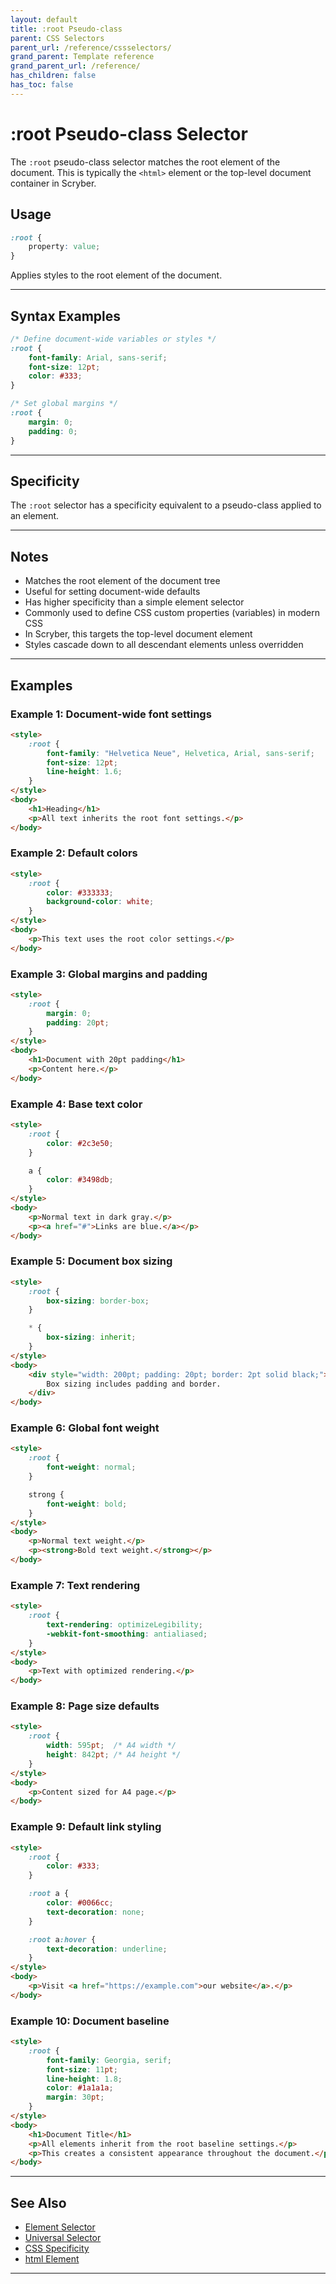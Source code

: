 ```yaml
---
layout: default
title: :root Pseudo-class
parent: CSS Selectors
parent_url: /reference/cssselectors/
grand_parent: Template reference
grand_parent_url: /reference/
has_children: false
has_toc: false
---
```


# :root Pseudo-class Selector

The `:root` pseudo-class selector matches the root element of the document. This is typically the `<html>` element or the top-level document container in Scryber.

## Usage

```css
:root {
    property: value;
}
```

Applies styles to the root element of the document.

---

## Syntax Examples

```css
/* Define document-wide variables or styles */
:root {
    font-family: Arial, sans-serif;
    font-size: 12pt;
    color: #333;
}

/* Set global margins */
:root {
    margin: 0;
    padding: 0;
}
```

---

## Specificity

The `:root` selector has a specificity equivalent to a pseudo-class applied to an element.

---

## Notes

- Matches the root element of the document tree
- Useful for setting document-wide defaults
- Has higher specificity than a simple element selector
- Commonly used to define CSS custom properties (variables) in modern CSS
- In Scryber, this targets the top-level document element
- Styles cascade down to all descendant elements unless overridden

---

## Examples

### Example 1: Document-wide font settings

```html
<style>
    :root {
        font-family: "Helvetica Neue", Helvetica, Arial, sans-serif;
        font-size: 12pt;
        line-height: 1.6;
    }
</style>
<body>
    <h1>Heading</h1>
    <p>All text inherits the root font settings.</p>
</body>
```

### Example 2: Default colors

```html
<style>
    :root {
        color: #333333;
        background-color: white;
    }
</style>
<body>
    <p>This text uses the root color settings.</p>
</body>
```

### Example 3: Global margins and padding

```html
<style>
    :root {
        margin: 0;
        padding: 20pt;
    }
</style>
<body>
    <h1>Document with 20pt padding</h1>
    <p>Content here.</p>
</body>
```

### Example 4: Base text color

```html
<style>
    :root {
        color: #2c3e50;
    }

    a {
        color: #3498db;
    }
</style>
<body>
    <p>Normal text in dark gray.</p>
    <p><a href="#">Links are blue.</a></p>
</body>
```

### Example 5: Document box sizing

```html
<style>
    :root {
        box-sizing: border-box;
    }

    * {
        box-sizing: inherit;
    }
</style>
<body>
    <div style="width: 200pt; padding: 20pt; border: 2pt solid black;">
        Box sizing includes padding and border.
    </div>
</body>
```

### Example 6: Global font weight

```html
<style>
    :root {
        font-weight: normal;
    }

    strong {
        font-weight: bold;
    }
</style>
<body>
    <p>Normal text weight.</p>
    <p><strong>Bold text weight.</strong></p>
</body>
```

### Example 7: Text rendering

```html
<style>
    :root {
        text-rendering: optimizeLegibility;
        -webkit-font-smoothing: antialiased;
    }
</style>
<body>
    <p>Text with optimized rendering.</p>
</body>
```

### Example 8: Page size defaults

```html
<style>
    :root {
        width: 595pt;  /* A4 width */
        height: 842pt; /* A4 height */
    }
</style>
<body>
    <p>Content sized for A4 page.</p>
</body>
```

### Example 9: Default link styling

```html
<style>
    :root {
        color: #333;
    }

    :root a {
        color: #0066cc;
        text-decoration: none;
    }

    :root a:hover {
        text-decoration: underline;
    }
</style>
<body>
    <p>Visit <a href="https://example.com">our website</a>.</p>
</body>
```

### Example 10: Document baseline

```html
<style>
    :root {
        font-family: Georgia, serif;
        font-size: 11pt;
        line-height: 1.8;
        color: #1a1a1a;
        margin: 30pt;
    }
</style>
<body>
    <h1>Document Title</h1>
    <p>All elements inherit from the root baseline settings.</p>
    <p>This creates a consistent appearance throughout the document.</p>
</body>
```

---

## See Also

- [Element Selector](/reference/cssselectors/css_element_selector)
- [Universal Selector](/reference/cssselectors/css_universal_selector)
- [CSS Specificity](/reference/cssselectors/css_specificity)
- [html Element](/reference/htmlelements/html_html_element)

---
